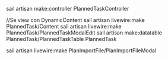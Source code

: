 sail artisan make:controller PlannedTaskController

//Se view con DynamicContent
sail artisan livewire:make PlannedTask/Content
sail artisan livewire:make PlannedTask/PlannedTaskModalEdit
sail artisan make:datatable PlannedTask/PlannedTaskTable PlannedTask


sail artisan livewire:make PlanImportFile/PlanImportFileModal